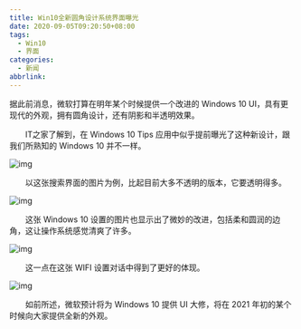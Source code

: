 ```yaml
---
title: Win10全新圆角设计系统界面曝光
date: 2020-09-05T09:20:50+08:00
tags:
  - Win10
  - 界面
categories:
  - 新闻
abbrlink:
---
```


据此前消息，微软打算在明年某个时候提供一个改进的 Windows 10 UI，具有更现代的外观，拥有圆角设计，还有阴影和半透明效果。

　　IT之家了解到，在 Windows 10 Tips 应用中似乎提前曝光了这种新设计，跟我们所熟知的 Windows 10 并不一样。

![img](https://cdn.jsdelivr.net/gh/yakeing/Documentation@main/Hexo/images/6e0e-kcieyvz7983123.jpg)

　　以这张搜索界面的图片为例，比起目前大多不透明的版本，它要透明得多。

![img](https://cdn.jsdelivr.net/gh/yakeing/Documentation@main/Hexo/images/f804-kcieyvz7983146.jpg)

　　这张 Windows 10 设置的图片也显示出了微妙的改进，包括柔和圆润的边角，这让操作系统感觉清爽了许多。

![img](https://cdn.jsdelivr.net/gh/yakeing/Documentation@main/Hexo/images/f8b2-kcieyvz7983163.jpg)

　　这一点在这张 WIFI 设置对话中得到了更好的体现。

![img](https://cdn.jsdelivr.net/gh/yakeing/Documentation@main/Hexo/images/bc48-kcieyvz7983170.jpg)

　　如前所述，微软预计将为 Windows 10 提供 UI 大修，将在 2021 年初的某个时候向大家提供全新的外观。